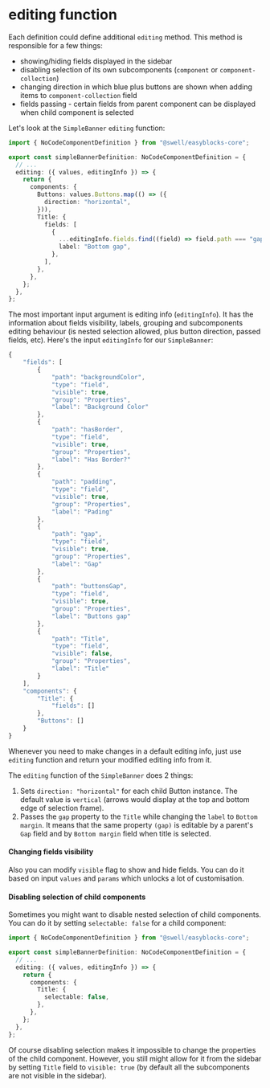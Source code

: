 # editing function

Each definition could define additional `editing` method. This method is responsible for a few things:

- showing/hiding fields displayed in the sidebar
- disabling selection of its own subcomponents (`component` or `component-collection`)
- changing direction in which blue plus buttons are shown when adding items to `component-collection` field
- fields passing - certain fields from parent component can be displayed when child component is selected

Let's look at the `SimpleBanner` `editing` function:

```typescript
import { NoCodeComponentDefinition } from "@swell/easyblocks-core";

export const simpleBannerDefinition: NoCodeComponentDefinition = {
  // ...
  editing: ({ values, editingInfo }) => {
    return {
      components: {
        Buttons: values.Buttons.map(() => ({
          direction: "horizontal",
        })),
        Title: {
          fields: [
            {
              ...editingInfo.fields.find((field) => field.path === "gap")!,
              label: "Bottom gap",
            },
          ],
        },
      },
    };
  },
};
```

The most important input argument is editing info (`editingInfo`). It has the information about fields visibility, labels, grouping and subcomponents editing behaviour (is nested selection allowed, plus button direction, passed fields, etc). Here's the input `editingInfo` for our `SimpleBanner`:

```typescript
{
    "fields": [
        {
            "path": "backgroundColor",
            "type": "field",
            "visible": true,
            "group": "Properties",
            "label": "Background Color"
        },
        {
            "path": "hasBorder",
            "type": "field",
            "visible": true,
            "group": "Properties",
            "label": "Has Border?"
        },
        {
            "path": "padding",
            "type": "field",
            "visible": true,
            "group": "Properties",
            "label": "Pading"
        },
        {
            "path": "gap",
            "type": "field",
            "visible": true,
            "group": "Properties",
            "label": "Gap"
        },
        {
            "path": "buttonsGap",
            "type": "field",
            "visible": true,
            "group": "Properties",
            "label": "Buttons gap"
        },
        {
            "path": "Title",
            "type": "field",
            "visible": false,
            "group": "Properties",
            "label": "Title"
        }
    ],
    "components": {
        "Title": {
            "fields": []
        },
        "Buttons": []
    }
}
```

Whenever you need to make changes in a default editing info, just use `editing` function and return your modified editing info from it.

The `editing` function of the `SimpleBanner` does 2 things:

1. Sets `direction: "horizontal"` for each child Button instance. The default value is `vertical` (arrows would display at the top and bottom edge of selection frame).
2. Passes the `gap` property to the `Title` while changing the `label` to `Bottom margin`. It means that the same property `(gap)` is editable by a parent's `Gap` field and by `Bottom margin` field when title is selected.

#### Changing fields visibility

Also you can modify `visible` flag to show and hide fields. You can do it based on input `values` and `params` which unlocks a lot of customisation.

#### Disabling selection of child components

Sometimes you might want to disable nested selection of child components. You can do it by setting `selectable: false` for a child component:

```typescript
import { NoCodeComponentDefinition } from "@swell/easyblocks-core";

export const simpleBannerDefinition: NoCodeComponentDefinition = {
  // ...
  editing: ({ values, editingInfo }) => {
    return {
      components: {
        Title: {
          selectable: false,
        },
      },
    };
  },
};
```

Of course disabling selection makes it impossible to change the properties of the child component. However, you still might allow for it from the sidebar by setting `Title` field to `visible: true` (by default all the subcomponents are not visible in the sidebar).
